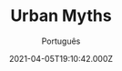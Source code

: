 ---
id: '1c771c18-9924-4b5f-b30b-ea8c02a3df98'
type: 'movie' # Filme, Série, Anime
title: "Urban Myths"
synopsis: []
originalTitle: "Urban Myths"
date: '2021-04-05T19:10:42.000Z'
update: '2021-04-05T19:10:42.000Z'
releaseDate: '2020-04-15T03:00:00.000Z'
imdb:
  rating: '2.8' # 8.5
  id: '' # tt0470752
duration: '1h 30 Min'
trailer:
  urls: [
    'y0LsOO9VfO8',
  ]
tags: ['1080p']
genre: ['Aventura', 'Mistério', 'Suspense'] #
quality: 'WEB-DL' # BluRay, WEB-DL, HDTV, WEB-DL4K, WEB-DLe
format: 'Mkv' # MKV, MP4, TS
audio: 'Inglês' # Dublado, Legendado, Dual Audio, Dub & Leg
subtitle: 'Português' # Português, inglês,
size: '2.11 GB' # 4.8 GB
audioQuality: 10
videoQuality: 10
directors: []
#  - name: 'Lana Wachowski'
#    image: ''
#  - name: 'Lilly Wachowski'
#    image: ''
cast: []
#  - name: 'Keanu Reeves'
#    image: ''
#    characterName: 'Neo'
writers: []
#  - name: ''
#    image: ''
maturityRating:
  age: '' # L , 10, 12, 14, 16, 18
  topics: [''] # Violence, Illegal drugs, Inappropriate Language, Legal Drugs, Sexual Content, Extreme Violence
###########################################
download:
  
  - url: 'magnet:?xt=urn:btih:B33A6A235275189AB69B2287A75696F61F731C9B&dn=Urban.Myths.2020.1080p.WEBRip.Legendado.mkv&tr=udp%3a%2f%2ftracker.openbittorrent.com%3a1337%2fannounce&tr=udp%3a%2f%2ftracker.opentrackr.org%3a1337%2fannounce'
    resolution: '1080p' # 720p, 1080p, 4K,
    audio: 'Legendado' # Dublado, Legendado, Dual Audio
    size: '' # 4.8 GB
    quality: '' # BluRay, WEB-DL
    format: '' # MKV
images:
  cover: '/assets/movies/urban-myths.jpg'
  background: '/assets/movies/'
---